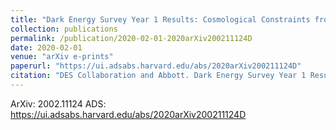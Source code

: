 ```yaml
---
title: "Dark Energy Survey Year 1 Results: Cosmological Constraints from Cluster Abundances and Weak Lensing"
collection: publications
permalink: /publication/2020-02-01-2020arXiv200211124D
date: 2020-02-01
venue: "arXiv e-prints"
paperurl: "https://ui.adsabs.harvard.edu/abs/2020arXiv200211124D"
citation: "DES Collaboration and Abbott. Dark Energy Survey Year 1 Results: Cosmological Constraints from Cluster Abundances and Weak Lensing. ArXiv, :, Feb 2020"
---
```


ArXiv: 2002.11124
ADS: https://ui.adsabs.harvard.edu/abs/2020arXiv200211124D

